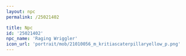 ```yaml
---
layout: npc
permalink: /25021402

title: Npc
id: '25021402'
npc_name: 'Raging Wriggler'
icon_url: 'portrait/mob/21010056_m_kritiascaterpillaryellow_p.png'
---
```

